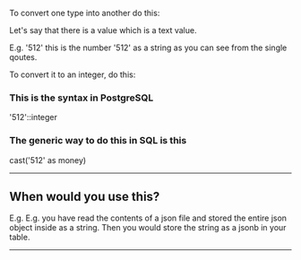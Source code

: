 To convert one type into another do this:

Let's say that there is a value which is a text value.

E.g. '512' this is the number '512' as a string as you can see from the 
single qoutes.

To convert it to an integer, do this:

### This is the syntax in PostgreSQL
'512'::integer

### The generic way to do this in SQL is this
cast('512' as money)

_______________________________________________________________________________
## When would you use this?

E.g. E.g. you have read the contents of a json file and stored the entire
json object inside as a string. Then you would store the string as a jsonb
in your table.
_______________________________________________________________________________
